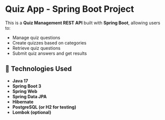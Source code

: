 # Quiz App - Spring Boot Project

This is a **Quiz Management REST API** built with **Spring Boot**, allowing users to:

- Manage quiz questions
- Create quizzes based on categories
- Retrieve quiz questions
- Submit quiz answers and get results

## 🚀 Technologies Used

- **Java 17**
- **Spring Boot 3**
- **Spring Web**
- **Spring Data JPA**
- **Hibernate**
- **PostgreSQL (or H2 for testing)**
- **Lombok (optional)**





